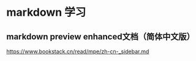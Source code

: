 markdown 学习
=======

## markdown preview enhanced文档（简体中文版）
https://www.bookstack.cn/read/mpe/zh-cn-_sidebar.md
